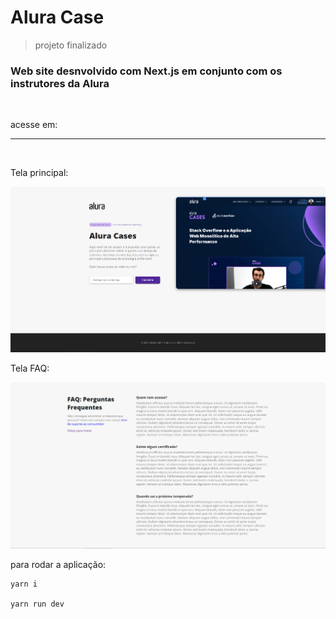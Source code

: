 <h1>Alura Case</h1>

>projeto finalizado

<h3> Web site desnvolvido com Next.js em conjunto com os instrutores da Alura</h3>

<br>

acesse em: 

<hr>
<br>

<p>Tela principal: </p>

![aplicação](./img_project.png)

<p>Tela FAQ: </p>

![aplicação](./img_project2.png)

<p>para rodar a aplicação: </p>

```
yarn i

yarn run dev
```
